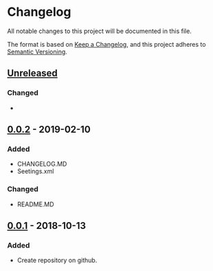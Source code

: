 # Changelog
All notable changes to this project will be documented in this file.

The format is based on [Keep a Changelog](https://keepachangelog.com/en/1.0.0/),
and this project adheres to [Semantic Versioning](https://semver.org/spec/v2.0.0.html).

## [Unreleased]
### Changed
- 
## [0.0.2] - 2019-02-10
### Added
- CHANGELOG.MD
- Seetings.xml 
### Changed
-  README.MD

## [0.0.1] - 2018-10-13
### Added
- Create repository on github. 

[Unreleased]: https://github.com/rodrigofujioka/javabasico/tag/v0.0.1...HEAD
[0.0.2]: https://gitlab.com/rodrigofujioka/papw/compare/v0.0.2...servlet.1.0.0.2018
[0.0.1]: https://gitlab.com/rodrigofujioka/papw/compare/servlet.1.0.0.2018...master
